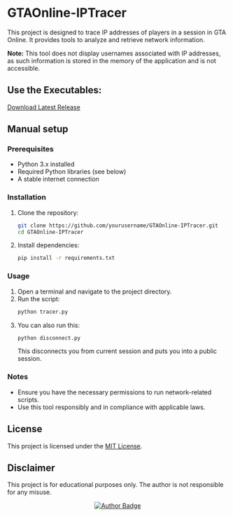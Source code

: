 # GTAOnline-IPTracer
This project is designed to trace IP addresses of players in a session in GTA Online. It provides tools to analyze and retrieve network information.

**Note:** This tool does not display usernames associated with IP addresses, as such information is stored in the memory of the application and is not accessible.

## Use the Executables:
[Download Latest Release](./releases)

## Manual setup
### Prerequisites
- Python 3.x installed
- Required Python libraries (see below)
- A stable internet connection

### Installation
1. Clone the repository:
    ```bash
    git clone https://github.com/yourusername/GTAOnline-IPTracer.git
    cd GTAOnline-IPTracer
    ```
2. Install dependencies:
    ```bash
    pip install -r requirements.txt
    ```

### Usage
1. Open a terminal and navigate to the project directory.
2. Run the script:
    ```bash
    python tracer.py
    ```
3. You can also run this:
    ```bash
    python disconnect.py
    ```
    This disconnects you from current session and puts you into a public session.

### Notes
- Ensure you have the necessary permissions to run network-related scripts.
- Use this tool responsibly and in compliance with applicable laws.

## License
This project is licensed under the [MIT License](LICENSE).

## Disclaimer
This project is for educational purposes only. The author is not responsible for any misuse.

<div align="center">
    <a href="https://github.com/brittojo7n" target="_blank">
        <img src="https://img.shields.io/badge/Made%20by-Britto-1f425f.svg?style=for-the-badge&logo=github" alt="Author Badge"/>
    </a>
</div>
